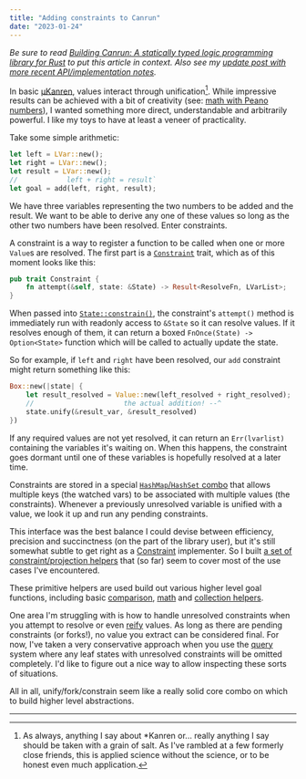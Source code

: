 ```yaml
---
title: "Adding constraints to Canrun"
date: "2023-01-24"
---
```


_Be sure to read [Building Canrun: A statically typed logic programming library for Rust](/building-canrun-part-1) to put this article in context. Also see my [update post with more recent API/implementation notes](/simplifying-a-toy-logic-programming-library)._

In basic [μKanren](http://webyrd.net/scheme-2013/papers/HemannMuKanren2013.pdf), values interact through unification[^interpretation]. While impressive results can be achieved with a bit of creativity (see: [math with Peano numbers](https://codon.com/hello-declarative-world#numbers)), I wanted something more direct, understandable and arbitrarily powerful. I like my toys to have at least a veneer of practicality.

<!-- more -->

Take some simple arithmetic:

```rust
let left = LVar::new();
let right = LVar::new();
let result = LVar::new();
//            left + right = result`
let goal = add(left, right, result);
```

We have three variables representing the two numbers to be added and the result. We want to be able to derive any one of these values so long as the other two numbers have been resolved. Enter constraints.

A constraint is a way to register a function to be called when one or more `Value`s are resolved. The first part is a [`Constraint`](https://docs.rs/canrun/latest/canrun/core/constraints/trait.Constraint.html) trait, which as of this moment looks like this:
```rust
pub trait Constraint {
    fn attempt(&self, state: &State) -> Result<ResolveFn, LVarList>;
}
```

When passed into [`State::constrain()`](https://docs.rs/canrun/latest/canrun/core/struct.State.html#method.constrain), the constraint's `attempt()` method is immediately run with readonly access to `&State` so it can resolve values. If it resolves enough of them, it can return a boxed `FnOnce(State) -> Option<State>` function which will be called to actually update the state.

So for example, if `left` and `right` have been resolved, our `add` constraint might return something like this:
```rust
Box::new(|state| {
	let result_resolved = Value::new(left_resolved + right_resolved);
	//                      the actual addition! --^
	state.unify(&result_var, &result_resolved)
})
```

If any required values are not yet resolved, it can return an `Err(lvarlist)` containing the variables it's waiting on. When this happens, the constraint goes dormant until one of these variables is hopefully resolved at a later time.

Constraints are stored in a special [`HashMap`/`HashSet` combo](https://github.com/tgecho/canrun_rs/blob/main/canrun/src/core/mkmvmap.rs) that allows multiple keys (the watched vars) to be associated with multiple values (the constraints). Whenever a previously unresolved variable is unified with a value, we look it up and run any pending constraints.

This interface was the best balance I could devise between efficiency, precision and succinctness (on the part of the library user), but it's still somewhat subtle to get right as a [Constraint](https://docs.rs/canrun/latest/canrun/core/constraints/trait.Constraint.html) implementer. So I built [a set of constraint/projection helpers](https://docs.rs/canrun/latest/canrun/goals/project/index.html) that (so far) seem to cover most of the use cases I've encountered.

These primitive helpers are used build out various higher level goal functions, including basic [comparison](https://docs.rs/canrun/latest/canrun/goals/cmp/index.html), [math](https://docs.rs/canrun/latest/canrun/goals/ops/index.html) and [collection helpers](https://docs.rs/canrun/latest/canrun/collections/index.html).

One area I'm struggling with is how to handle unresolved constraints when you attempt to resolve or even [reify](https://docs.rs/canrun/latest/canrun/core/trait.Reify.html) values. As long as there are pending constraints (or forks!), no value you extract can be considered final. For now, I've taken a very conservative approach when you use the [query](https://docs.rs/canrun/latest/canrun/core/trait.Query.html) system where any leaf states with unresolved constraints will be omitted completely. I'd like to figure out a nice way to allow inspecting these sorts of situations.

All in all, unify/fork/constrain seem like a really solid core combo on which to build higher level abstractions.

---

[^interpretation]: As always, anything I say about *Kanren or... really anything I say should be taken with a grain of salt. As I've rambled at a few formerly close friends, this is applied science without the science, or to be honest even much application.
